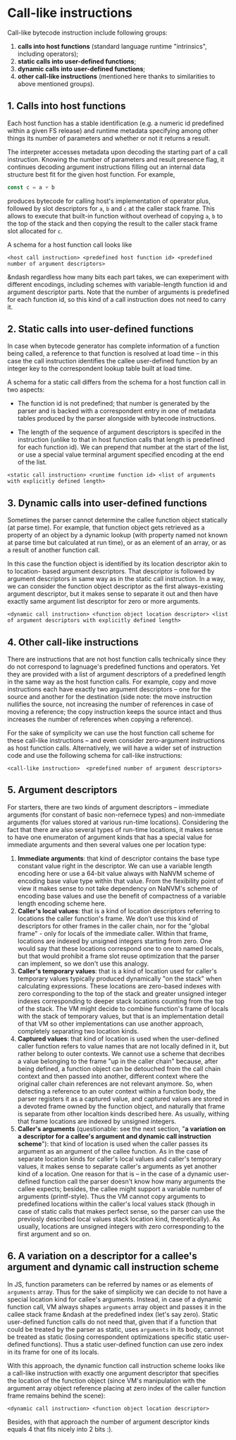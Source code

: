 # Call-like instructions

Call-like bytecode instruction include following groups:

1. **calls into host functions** (standard language runtime "intrinsics", including operators);
2. **static calls into user-defined functions**;
3. **dynamic calls into user-defined functions**;
4. **other call-like instructions** (mentioned here thanks to similarities to above mentioned groups).

## 1. Calls into host functions

Each host function has a stable identification (e.g. a numeric id predefined within a given FS
release) and runtime metadata specifying among other things its number of parameters and whether or
not it returns a result.

The interpreter accesses metadata upon decoding the starting part of a call instruction. Knowing the
number of parameters and result presence flag, it continues decoding argument instructions filling
out an internal data structure best fit for the given host function. For example,

```js
const c = a + b
```

produces bytecode for calling host's implementation of operator plus, followed by slot
descriptors for `a`, `b` and `c` at the caller stack frame. This allows to execute that built-in
function without overhead of copying `a`, `b` to the top of the stack and then copying the result
to the caller stack frame slot allocated for `c`.

A schema for a host function call looks like

`<host call instruction> <predefined host function id> <predefined number of argument descriptors>`

&ndash regardless how many bits each part takes, we can exeperiment with different encodings,
including schemes with variable-length function id and argument descriptor parts. Note that
the number of arguments is predefined for each function id, so this kind of a call instruction
does not need to carry it.

## 2. Static calls into user-defined functions

In case when bytecode generator has complete information of a function being called, a reference
to that function is resolved at load time &ndash; in this case the call instruction identifies
the callee user-defined function by an integer key to the correspondent lookup table built at load
time.

A schema for a static call differs from the schema for a host function call in two aspects:

- The function id is not predefined; that number is generated by the parser and is backed with
a correspondent entry in one of metadata tables produced by the parser alongside with bytecode
instructions.

- The length of the sequence of argument descriptors is specifed in the instruction (unlike
to that in host function calls that length is predefined for each function id). We can prepend
that number at the start of the list, or use a special value terminal argument specified
encoding at the end of the list.

`<static call instruction> <runtime function id> <list of arguments with explicitly defined length>`

## 3. Dynamic calls into user-defined functions

Sometimes the parser cannot determine the callee function object statically (at parse time). For
example, that function object gets retrieved as a property of an object by a dynamic lookup
(with property named not known at parse time but calculated at run time), or as an element of
an array, or as a result of another function call.

In this case the function object is identified by its location descriptor akin to to location-
based argument descriptors. That descriptor is followed by argument descriptors in
same way as in the static call instruction. In a way, we can consider the function object
descriptor as the first always-existing argument descriptor, but it makes sense to separate
it out and then have exactly same argument list descriptor for zero or more arguments.

`<dynamic call instruction> <function object location descriptor> <list of argument descriptors
with explicitly defined length>`

## 4. Other call-like instructions

There are instructions that are not host function calls technically since they do not correspond
to lagnuage's predefined functions and operators. Yet they are provided with a list of argument
descriptors of a predefined length in the same way as the host function calls. For example,
copy and move instructions each have exactly two argument descriptors &ndash; one for the source and
another for the destination (side note: the move instruction nullifies the source, not increasing
the number of references in case of moving a reference; the copy instruction keeps the source intact
and thus increases the number of references when copying a reference).

For the sake of symplicity we can use the host function call scheme for these call-like instructions
&ndash; and even consider zero-argument instructions as host function calls. Alternatively, we will
have a wider set of instruction code and use the following schema for call-like instructions:

`<call-like instruction>  <predefined number of argument descriptors>`

## 5. Argument descriptors

For starters, there are two kinds of argument descriptors &ndash; immediate arguments (for constant of basic
non-refernece types) and non-immediate arguments (for values stored at various run-time locations).
Considering the fact that there are also several types of run-time locations, it makes sense to have one
enumeraton of argument kinds that has a special value for immediate arguments and then several values one
per location type:

1. **Immediate arguments**: that kind of descriptor contains the base type constant value right in the descriptor.
We can use a variable length encoding here or use a 64-bit value always with NaNVM scheme of encoding
base value type within that value. From the flexibility point of view it makes sense to not take dependency
on NaNVM's scheme of encoding base values and use the benefit of compactness of a variable length encoding
scheme here.
2. **Caller's local values**: that is a kind of location descriptors referring to locations the caller
function's frame. We don't use this kind of descriptors for other frames in the caller chain, nor for the
"global frame" - only for locals of the immediate caller. Within that frame, locations are indexed by unsigned
integers starting from zero. One would say that these locations correspond one to one to named locals, but that
would prohibit a frame slot reuse optimization that the parser can implement, so we don't use this analogy.
3. **Caller's temporary values**: that is a kind of location used for caller's temporary values typically
produced dynamically "on the stack" when calculating expressions. These locations are zero-based indexes with
zero corresponding to the top of the stack and greater unsigned integer indexes corresponding to deeper stack
locations counting from the top of the stack. The VM might decide to combine function's frame of locals with
the stack of temporary values, but that is an implementation detail of that VM so other implementations can
use another approach, completely separating two location kinds.
4. **Captured values**: that kind of location is used when the user-defined caller function refers to value
names that are not locally defined in it, but rather belong to outer contexts. We cannot use a scheme that
decribes a value belonging to the frame "up in the caller chain" because, after being defined, a function
object can be detouched from the call chain context and then passed into another, different context where
the original caller chain references are not relevant anymore. So, when detecting a reference to an outer
context within a function body, the parser registers it as a captured value, and captured values are stored
in a devoted frame owned by the function object, and naturally that frame is separate from other localtion
kinds described here. As usually, withing that frame locations are indexed by unsigned integers.
5. **Caller's arguments** (questionable: see the next section, "**a variation on a descriptor for a callee's
argument and dynamic call instruction scheme**"): that kind of location is used when the caller passes its
argument as an argument of the callee function. As in the case of separate location kinds for caller's local
values and caller's temporary values, it makes sense to separate caller's arguments as yet another kind of
a location. One reason for that is &ndash; in the case of a dynamic user-defined function call the parser
doesn't know how many arguments the callee expects; besides, the callee might support a variable number of
arguments (printf-style). Thus the VM cannot copy arguments to predefined locations within the caller's local
values stack (though in case of static calls that makes perfect sense, so the parser can use the previosly
described local values stack location kind, theoretically). As usually, locations are unsigned integers with
zero corresponding to the first argument and so on.

## 6. A variation on a descriptor for a callee's argument and dynamic call instruction scheme

In JS, function parameters can be referred by names or as elements of `arguments` array. Thus for the sake of
simplicity we can decide to not have a special location kind for callee's arguments. Instead, in case of
a dynamic function call, VM always shapes `arguments` array object and passes it in the callee stack frame
&ndash at the predefined index (let's say zero). Static user-defined function calls do not need that, given
that if a function that could be treated by the parser as static, uses `arguments` in its body, cannot be
treated as static (losing correspondent optimizations specific static user-defined functions). Thus a static
user-defined function can use zero index in its frame for one of its locals.

With this approach, the dynamic function call instruction scheme looks like a call-like instruction with exactly
one argument descriptor that specifies the location of the function object (since VM's manipulation with the
argument array object reference placing at zero index of the caller function frame remains behind the scene):

`<dynamic call instruction> <function object location descriptor>`

Besides, with that approach the number of argument descriptor kinds equals 4 that fits nicely into 2 bits :).


